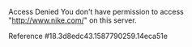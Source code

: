 Access Denied You don't have permission to access "http://www.nike.com/" on this server.

Reference #18.3d8edc43.1587790259.14eca51e